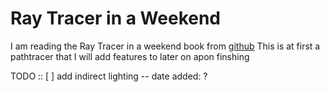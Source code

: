 # Ray Tracer in a Weekend
I am reading the Ray Tracer in a weekend book from [github](https://raytracing.github.io/books/RayTracingInOneWeekend.html#outputanimage)
This is at first a pathtracer that I will add features to later on apon finshing 

TODO :: 
[ ] add indirect lighting  -- date added: ?


